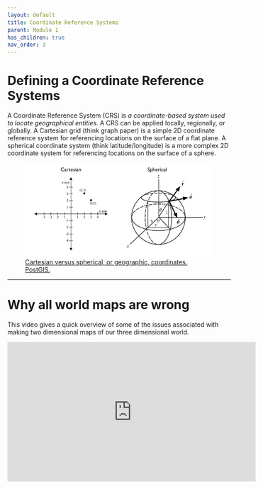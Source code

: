 ```yaml
---
layout: default
title: Coordinate Reference Systems
parent: Module 1
has_children: true
nav_order: 3
---
```



# Defining a Coordinate Reference Systems

A Coordinate Reference System (CRS) is *a coordinate-based system used to locate geographical entities*.  A CRS can be applied locally, regionally, or globally.  A Cartesian grid (think graph paper) is a simple 2D coordinate reference system for referencing locations on the surface of a flat plane.  A spherical coordinate system (think latitude/longitude) is a more complex 2D coordinate system for referencing locations on the surface of a sphere.  

<figure>
  <img src="content/images/cartSpherical.jpg"
  alt="cartesianSpherical">
  <figcaption><a href="https://postgis.net/workshops/postgis-intro/geography.html">Cartesian versus spherical, or geographic, coordinates.</a> <a href="https://postgis.net/">PostGIS.</a> </figcaption>
</figure>

---

# Why all world maps are wrong

This video gives a quick overview of some of the issues associated with making two dimensional maps of our three dimensional world.

<iframe width="560" height="315" src="https://www.youtube.com/embed/kIID5FDi2JQ" title="YouTube video player" frameborder="0" allow="accelerometer; autoplay; clipboard-write; encrypted-media; gyroscope; picture-in-picture" allowfullscreen></iframe>


